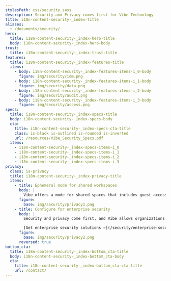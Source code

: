```yaml
---
stylesPath: css/security.sass
description: Security and Privacy comes first for Vibe Technology
title: i18n-content-security-_index-title
aliases:
  - /documents/security/
hero:
  title: i18n-content-security-_index-hero-title
  body: i18n-content-security-_index-hero-body
trust:
  title: i18n-content-security-_index-trust-title
features:
  title: i18n-content-security-_index-features-title
  items:
    - body: i18n-content-security-_index-features-items-i_0-body
      figure: img/security/idm.png
    - body: i18n-content-security-_index-features-items-i_1-body
      figure: img/security/data.png
    - body: i18n-content-security-_index-features-items-i_2-body
      figure: img/security/audit.png
    - body: i18n-content-security-_index-features-items-i_3-body
      figure: img/security/access.png
specs:
  title: i18n-content-security-_index-specs-title
  body: i18n-content-security-_index-specs-body
  cta:
    title: i18n-content-security-_index-specs-cta-title
    class: is-black is-outlined is-rounded is-inverted
    url: /resources/Vibe_Security_Specs.pdf
  items:
    - i18n-content-security-_index-specs-items-i_0
    - i18n-content-security-_index-specs-items-i_1
    - i18n-content-security-_index-specs-items-i_2
    - i18n-content-security-_index-specs-items-i_3
privacy:
  class: is-privacy
  title: i18n-content-security-_index-privacy-title
  items:
    - title: Ephemeral mode for shared workspaces
      body: |
        Vibe offers a mode for shared spaces that includes guest access roles, an expiring code to limit the sharing time, tap to clear content, multi-user sign in, and a permission control on every canvas.
      figure:
        base: img/security/privacy1.png
    - title: Configure for enterprise security
      body: |
        Security and privacy come first, and Vibe allows organizations to determine which configuation works best for their unique environment. Use Vibe Cloud, remain completely offline, or use cloud drives like Google Drive, One Drive, DropBox or Box. Customized configurations are possible.

        [Get enterprise security solutions →](/security/enterprise-security/)
      figure:
        base: img/security/privacy2.png
      reversed: true
bottom_cta:
  title: i18n-content-security-_index-bottom_cta-title
  body: i18n-content-security-_index-bottom_cta-body
  cta:
    title: i18n-content-security-_index-bottom_cta-cta-title
    url: /contact/
---
```

